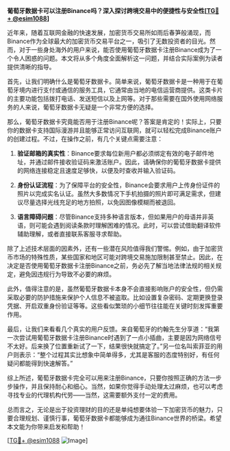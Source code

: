 **葡萄牙数据卡可以注册Binance吗？深入探讨跨境交易中的便捷性与安全性[[TG💪+ @esim1088](https://t.me/s/esim1088)]**

近年来，随着互联网金融的快速发展，加密货币交易所如雨后春笋般涌现，而Binance作为全球最大的加密货币交易平台之一，吸引了无数投资者的目光。然而，对于一些身处海外的用户来说，能否使用葡萄牙数据卡注册Binance成为了一个令人困惑的问题。本文将从多个角度全面解析这一问题，并结合实际案例为读者提供清晰的指导。

首先，让我们明确什么是葡萄牙数据卡。简单来说，葡萄牙数据卡是一种用于在葡萄牙境内进行支付或通信的服务工具，它通常由当地的电信运营商提供。这类卡片的主要功能包括拨打电话、发送短信以及上网等。对于那些需要在国外使用网络服务的人来说，葡萄牙数据卡无疑是一个非常方便的选择。

那么，葡萄牙数据卡究竟能否用于注册Binance呢？答案是肯定的！实际上，只要你的数据卡支持国际漫游并且能够正常访问互联网，就可以轻松完成Binance账户的创建过程。不过，在操作之前，有几个关键点需要注意：

1. **验证邮箱的真实性**：Binance要求每位新用户都必须绑定有效的电子邮件地址，并通过邮件接收验证码来激活账户。因此，请确保你的葡萄牙数据卡提供的网络连接稳定且速度足够快，以便及时查收并输入验证码。

2. **身份认证流程**：为了保障平台的安全性，Binance会要求用户上传身份证件的照片以完成实名认证。虽然大多数情况下手机拍摄的照片即可满足需求，但建议尽量选择光线充足的地方拍照，以免因图像模糊而被退回。

3. **语言障碍问题**：尽管Binance支持多种语言版本，但如果用户的母语并非英语，则可能会遇到阅读条款时理解困难的情况。此时，可以尝试借助翻译软件辅助理解，或者直接联系客服寻求帮助。

除了上述技术层面的因素外，还有一些潜在风险值得我们警惕。例如，由于加密货币市场的特殊性质，某些国家和地区可能对跨境交易施加限制甚至禁止。因此，在决定是否使用葡萄牙数据卡注册Binance之前，务必先了解当地法律法规的相关规定，避免因违规行为导致不必要的麻烦。

此外，值得注意的是，虽然葡萄牙数据卡本身不会直接影响账户的安全性，但仍需采取必要的防护措施来保护个人信息不被盗取。比如设置复杂密码、定期更换登录凭据、开启双重身份验证等等。这些看似繁琐的小细节往往能在关键时刻发挥重要作用。

最后，让我们来看看几个真实的用户反馈。来自葡萄牙的约翰先生分享道：“我第一次尝试用葡萄牙数据卡注册Binance时遇到了一点小插曲，主要是因为网络信号不太好。后来换了位置重新试了一下，结果很快就搞定了。”另一位名叫索菲亚的用户则表示：“整个过程其实比想象中简单得多，尤其是客服的态度特别好，有任何疑问都能得到快速解答。”

综上所述，葡萄牙数据卡完全可以用来注册Binance，只要你按照正确的方法一步步操作，并且保持耐心和细心。当然，如果你觉得手动处理太过麻烦，也可以考虑寻找专业的代理机构代劳——当然，这需要额外支付一定的费用。

总而言之，无论是出于投资理财的目的还是单纯想要体验一下加密货币的魅力，只要合理规划、谨慎行事，葡萄牙数据卡都能够成为通往Binance世界的桥梁。希望本文能为你带来启发和帮助！

[[TG💪+ @esim1088](https://t.me/s/esim1088) ![Image](https://i.postimg.cc/4NQfJmqS/Snipaste-2025-05-13-00-14-12.png)]